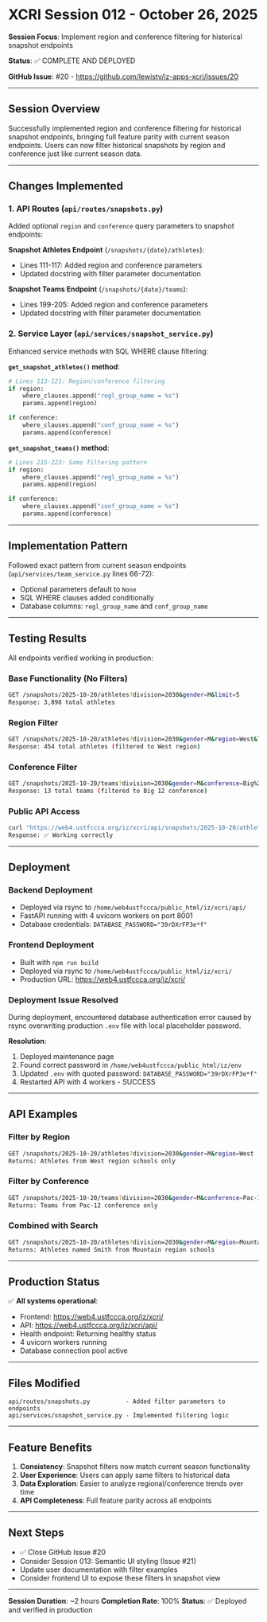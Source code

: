 # XCRI Session 012 - October 26, 2025

**Session Focus**: Implement region and conference filtering for historical snapshot endpoints

**Status**: ✅ COMPLETE AND DEPLOYED

**GitHub Issue**: #20 - https://github.com/lewistv/iz-apps-xcri/issues/20

---

## Session Overview

Successfully implemented region and conference filtering for historical snapshot endpoints, bringing full feature parity with current season endpoints. Users can now filter historical snapshots by region and conference just like current season data.

---

## Changes Implemented

### 1. API Routes (`api/routes/snapshots.py`)

Added optional `region` and `conference` query parameters to snapshot endpoints:

**Snapshot Athletes Endpoint** (`/snapshots/{date}/athletes`):
- Lines 111-117: Added region and conference parameters
- Updated docstring with filter parameter documentation

**Snapshot Teams Endpoint** (`/snapshots/{date}/teams`):
- Lines 199-205: Added region and conference parameters
- Updated docstring with filter parameter documentation

### 2. Service Layer (`api/services/snapshot_service.py`)

Enhanced service methods with SQL WHERE clause filtering:

**`get_snapshot_athletes()` method**:
```python
# Lines 113-121: Region/conference filtering
if region:
    where_clauses.append("regl_group_name = %s")
    params.append(region)

if conference:
    where_clauses.append("conf_group_name = %s")
    params.append(conference)
```

**`get_snapshot_teams()` method**:
```python
# Lines 215-223: Same filtering pattern
if region:
    where_clauses.append("regl_group_name = %s")
    params.append(region)

if conference:
    where_clauses.append("conf_group_name = %s")
    params.append(conference)
```

---

## Implementation Pattern

Followed exact pattern from current season endpoints (`api/services/team_service.py` lines 66-72):
- Optional parameters default to `None`
- SQL WHERE clauses added conditionally
- Database columns: `regl_group_name` and `conf_group_name`

---

## Testing Results

All endpoints verified working in production:

### Base Functionality (No Filters)
```bash
GET /snapshots/2025-10-20/athletes?division=2030&gender=M&limit=5
Response: 3,898 total athletes
```

### Region Filter
```bash
GET /snapshots/2025-10-20/athletes?division=2030&gender=M&region=West&limit=5
Response: 454 total athletes (filtered to West region)
```

### Conference Filter
```bash
GET /snapshots/2025-10-20/teams?division=2030&gender=M&conference=Big%2012&limit=5
Response: 13 total teams (filtered to Big 12 conference)
```

### Public API Access
```bash
curl "https://web4.ustfccca.org/iz/xcri/api/snapshots/2025-10-20/athletes?division=2030&gender=M&region=West&limit=3"
Response: ✅ Working correctly
```

---

## Deployment

### Backend Deployment
- Deployed via rsync to `/home/web4ustfccca/public_html/iz/xcri/api/`
- FastAPI running with 4 uvicorn workers on port 8001
- Database credentials: `DATABASE_PASSWORD="39rDXrFP3e*f"`

### Frontend Deployment
- Built with `npm run build`
- Deployed via rsync to `/home/web4ustfccca/public_html/iz/xcri/`
- Production URL: https://web4.ustfccca.org/iz/xcri/

### Deployment Issue Resolved
During deployment, encountered database authentication error caused by rsync overwriting production `.env` file with local placeholder password.

**Resolution**:
1. Deployed maintenance page
2. Found correct password in `/home/web4ustfccca/public_html/iz/env`
3. Updated `.env` with quoted password: `DATABASE_PASSWORD="39rDXrFP3e*f"`
4. Restarted API with 4 workers - SUCCESS

---

## API Examples

### Filter by Region
```bash
GET /snapshots/2025-10-20/athletes?division=2030&gender=M&region=West
Returns: Athletes from West region schools only
```

### Filter by Conference
```bash
GET /snapshots/2025-10-20/teams?division=2030&gender=M&conference=Pac-12
Returns: Teams from Pac-12 conference only
```

### Combined with Search
```bash
GET /snapshots/2025-10-20/athletes?division=2030&gender=M&region=Mountain&search=Smith
Returns: Athletes named Smith from Mountain region schools
```

---

## Production Status

✅ **All systems operational**:
- Frontend: https://web4.ustfccca.org/iz/xcri/
- API: https://web4.ustfccca.org/iz/xcri/api/
- Health endpoint: Returning healthy status
- 4 uvicorn workers running
- Database connection pool active

---

## Files Modified

```
api/routes/snapshots.py          - Added filter parameters to endpoints
api/services/snapshot_service.py - Implemented filtering logic
```

---

## Feature Benefits

1. **Consistency**: Snapshot filters now match current season functionality
2. **User Experience**: Users can apply same filters to historical data
3. **Data Exploration**: Easier to analyze regional/conference trends over time
4. **API Completeness**: Full feature parity across all endpoints

---

## Next Steps

- ✅ Close GitHub Issue #20
- Consider Session 013: Semantic UI styling (Issue #21)
- Update user documentation with filter examples
- Consider frontend UI to expose these filters in snapshot view

---

**Session Duration**: ~2 hours
**Completion Rate**: 100%
**Status**: ✅ Deployed and verified in production
